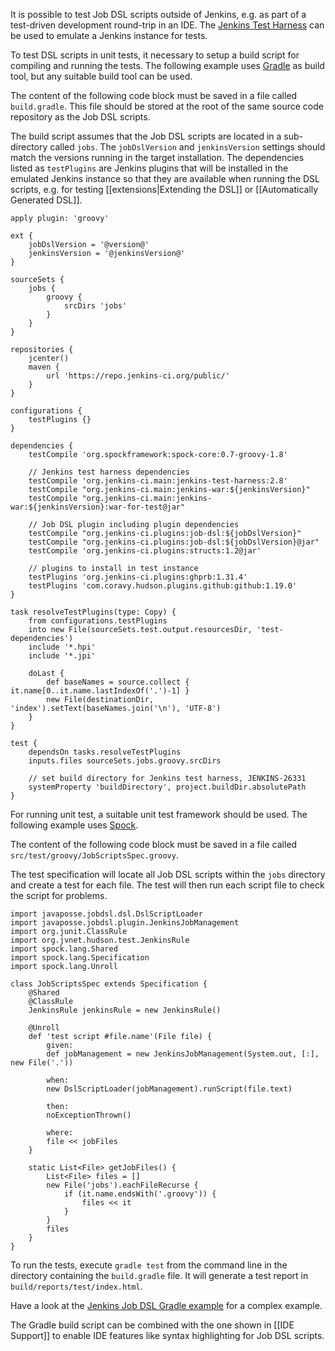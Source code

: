 It is possible to test Job DSL scripts outside of Jenkins, e.g. as part of a test-driven development round-trip in an
IDE. The [Jenkins Test Harness](https://github.com/jenkinsci/jenkins-test-harness) can be used to emulate a Jenkins
instance for tests.

To test DSL scripts in unit tests, it necessary to setup a build script for compiling and running the tests. The
following example uses [Gradle](http://gradle.org/) as build tool, but any suitable build tool can be used.

The content of the following code block must be saved in a file called `build.gradle`. This file should be stored at the
root of the same source code repository as the Job DSL scripts.

The build script assumes that the Job DSL scripts are located in a sub-directory called `jobs`. The `jobDslVersion` and
`jenkinsVersion` settings should match the versions running in the target installation. The dependencies listed as
`testPlugins` are Jenkins plugins that will be installed in the emulated Jenkins instance so that they are available
when running the DSL scripts, e.g. for testing [[extensions|Extending the DSL]] or [[Automatically Generated DSL]].

    apply plugin: 'groovy'

    ext {
        jobDslVersion = '@version@'
        jenkinsVersion = '@jenkinsVersion@'
    }

    sourceSets {
        jobs {
            groovy {
                srcDirs 'jobs'
            }
        }
    }

    repositories {
        jcenter()
        maven {
            url 'https://repo.jenkins-ci.org/public/'
        }
    }

    configurations {
        testPlugins {}
    }

    dependencies {
        testCompile 'org.spockframework:spock-core:0.7-groovy-1.8'

        // Jenkins test harness dependencies
        testCompile 'org.jenkins-ci.main:jenkins-test-harness:2.8'
        testCompile "org.jenkins-ci.main:jenkins-war:${jenkinsVersion}"
        testCompile "org.jenkins-ci.main:jenkins-war:${jenkinsVersion}:war-for-test@jar"

        // Job DSL plugin including plugin dependencies
        testCompile "org.jenkins-ci.plugins:job-dsl:${jobDslVersion}"
        testCompile "org.jenkins-ci.plugins:job-dsl:${jobDslVersion}@jar"
        testCompile 'org.jenkins-ci.plugins:structs:1.2@jar'

        // plugins to install in test instance
        testPlugins 'org.jenkins-ci.plugins:ghprb:1.31.4'
        testPlugins 'com.coravy.hudson.plugins.github:github:1.19.0'
    }

    task resolveTestPlugins(type: Copy) {
        from configurations.testPlugins
        into new File(sourceSets.test.output.resourcesDir, 'test-dependencies')
        include '*.hpi'
        include '*.jpi'

        doLast {
            def baseNames = source.collect { it.name[0..it.name.lastIndexOf('.')-1] }
            new File(destinationDir, 'index').setText(baseNames.join('\n'), 'UTF-8')
        }
    }

    test {
        dependsOn tasks.resolveTestPlugins
        inputs.files sourceSets.jobs.groovy.srcDirs

        // set build directory for Jenkins test harness, JENKINS-26331
        systemProperty 'buildDirectory', project.buildDir.absolutePath
    }

For running unit test, a suitable unit test framework should be used. The following example uses
[Spock](http://docs.spockframework.org/).

The content of the following code block must be saved in a file called `src/test/groovy/JobScriptsSpec.groovy`.

The test specification will locate all Job DSL scripts within the `jobs` directory and create a test for each file.
The test will then run each script file to check the script for problems.

    import javaposse.jobdsl.dsl.DslScriptLoader
    import javaposse.jobdsl.plugin.JenkinsJobManagement
    import org.junit.ClassRule
    import org.jvnet.hudson.test.JenkinsRule
    import spock.lang.Shared
    import spock.lang.Specification
    import spock.lang.Unroll

    class JobScriptsSpec extends Specification {
        @Shared
        @ClassRule
        JenkinsRule jenkinsRule = new JenkinsRule()

        @Unroll
        def 'test script #file.name'(File file) {
            given:
            def jobManagement = new JenkinsJobManagement(System.out, [:], new File('.'))

            when:
            new DslScriptLoader(jobManagement).runScript(file.text)

            then:
            noExceptionThrown()

            where:
            file << jobFiles
        }

        static List<File> getJobFiles() {
            List<File> files = []
            new File('jobs').eachFileRecurse {
                if (it.name.endsWith('.groovy')) {
                    files << it
                }
            }
            files
        }
    }

To run the tests, execute `gradle test` from the command line in the directory containing the `build.gradle` file. It
will generate a test report in `build/reports/test/index.html`.

Have a look at the [Jenkins Job DSL Gradle example](https://github.com/sheehan/job-dsl-gradle-example) for a complex
example.

The Gradle build script can be combined with the one shown in [[IDE Support]] to enable IDE features like syntax
highlighting for Job DSL scripts.
